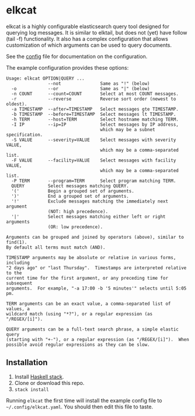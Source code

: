 # elkcat

elkcat is a highly configurable elasticsearch query tool designed for querying
log messages.  It is similar to elktail, but does not (yet) have follow (tail
-f) functionality.  It also has a complex configuration that allows
customization of which arguments can be used to query documents.

See the [config](elkcat.yaml) file for documentation on the configuration.

The example configuration provides these options:

```
Usage: elkcat OPTION|QUERY ...
                --not               Same as "!" (below)
  -o            --or                Same as "|" (below)
  -n COUNT      --count=COUNT       Select at most COUNT messages.
  -r            --reverse           Reverse sort order (newest to oldest).
  -a TIMESTAMP  --after=TIMESTAMP   Select messages gte TIMESTAMP.
  -b TIMESTAMP  --before=TIMESTAMP  Select messages lt TIMESTAMP.
  -h TERM       --host=TERM         Select hostname matching TERM.
  -I IP         --ip=IP             Select messages by IP address,
                                    which may be a subnet specification.
  -S VALUE      --severity=VALUE    Select messages with severity VALUE,
                                    which may be a comma-separated list.
  -F VALUE      --facility=VALUE    Select messages with facility VALUE,
                                    which may be a comma-separated list.
  -P TERM       --program=TERM      Select program matching TERM.
  QUERY         Select messages matching QUERY.
  '('           Begin a grouped set of arguments.
  ')'           End a grouped set of arguments.
  '!'           Exclude messages matching the immediately next argument
                (NOT: high precedence).
  '|'           Select messages matching either left or right arguments
                (OR: low precedence).

Arguments can be grouped and joined by operators (above), similar to find(1).
By default all terms must match (AND).

TIMESTAMP arguments may be absolute or relative in various forms, including
"2 days ago" or "last Thursday".  Timestamps are interpreted relative to the
current time for the first argument, or any preceding time for subsequent
arguments.  For example, "-a 17:00 -b '5 minutes'" selects until 5:05 pm.

TERM arguments can be an exact value, a comma-separated list of values, a
wildcard match (using "*?"), or a regular expression (as "/REGEX/[i]").

QUERY arguments can be a full-text search phrase, a simple elastic query
(starting with "+-"), or a regular expression (as "/REGEX/[i]").  When
possible avoid regular expressions as they can be slow.
```

## Installation

1. Install [Haskell stack](https://docs.haskellstack.org/en/stable/).
1. Clone or download this repo.
1. `stack install`

Running `elkcat` the first time will install the example config file to
`~/.config/elkcat.yaml`.  You should then edit this file to taste.
